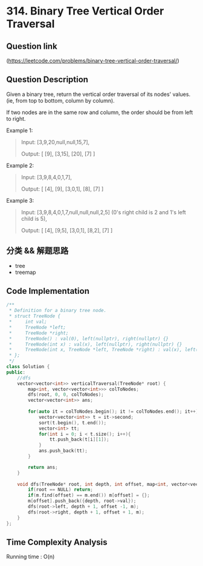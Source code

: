 # 314. Binary Tree Vertical Order Traversal

## Question link
(https://leetcode.com/problems/binary-tree-vertical-order-traversal/)

## Question Description
Given a binary tree, return the vertical order traversal of its nodes' values. (ie, from top to bottom, column by column).

If two nodes are in the same row and column, the order should be from left to right.

Example 1:
> Input: [3,9,20,null,null,15,7],
> 
> Output: [
>  [9],
>  [3,15],
>  [20],
>  [7]
> ]

Example 2:
> Input: [3,9,8,4,0,1,7],
>
> Output: [
>  [4],
>  [9],
>  [3,0,1],
>  [8],
>  [7]
> ]

Example 3:
> Input: [3,9,8,4,0,1,7,null,null,null,2,5] (0's right child is 2 and 1's left child is 5),
>
> Output: [
>  [4],
>  [9,5],
>  [3,0,1],
>  [8,2],
>  [7]
> ]

## 分类 && 解题思路
- tree
- treemap

## Code Implementation
```c++
/**
 * Definition for a binary tree node.
 * struct TreeNode {
 *     int val;
 *     TreeNode *left;
 *     TreeNode *right;
 *     TreeNode() : val(0), left(nullptr), right(nullptr) {}
 *     TreeNode(int x) : val(x), left(nullptr), right(nullptr) {}
 *     TreeNode(int x, TreeNode *left, TreeNode *right) : val(x), left(left), right(right) {}
 * };
 */
class Solution {
public:
    //dfs 
    vector<vector<int>> verticalTraversal(TreeNode* root) {
        map<int, vector<vector<int>>> colToNodes;
        dfs(root, 0, 0, colToNodes);
        vector<vector<int>> ans;
        
        for(auto it = colToNodes.begin(); it != colToNodes.end(); it++){
            vector<vector<int>> t = it->second;
            sort(t.begin(), t.end());
            vector<int> tt;
            for(int i = 0; i < t.size(); i++){
                tt.push_back(t[i][1]);
            }
            ans.push_back(tt);
        }

        return ans;
    }
    
    void dfs(TreeNode* root, int depth, int offset, map<int, vector<vector<int>>>& m){
        if(root == NULL) return;
        if(m.find(offset) == m.end()) m[offset] = {};
        m[offset].push_back({depth, root->val});
        dfs(root->left, depth + 1, offset -1, m);
        dfs(root->right, depth + 1, offset + 1, m);
    }
};
```

## Time Complexity Analysis
Running time  : O(n)